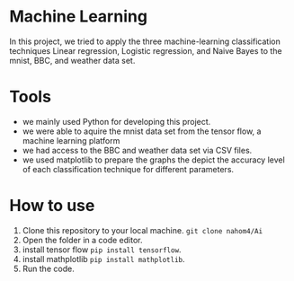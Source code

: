 # **Machine Learning**
In this project, we tried to apply the three machine-learning classification techniques
Linear regression, Logistic regression, and Naive Bayes to the mnist, BBC, and weather data set.

# **Tools**
- we mainly used Python for developing this project.
- we were able to aquire the mnist data set from the tensor flow, a machine learning platform
- we had access to the BBC and weather data set via CSV files.
- we used matplotlib to prepare the graphs the depict the accuracy level of each classification technique
  for different parameters.

# **How to use**
1. Clone this repository to your local machine. `git clone nahom4/Ai`
2. Open the folder in a code editor.
3. install tensor flow `pip install tensorflow`.
4. install mathplotlib `pip install mathplotlib`.
5. Run the code.


